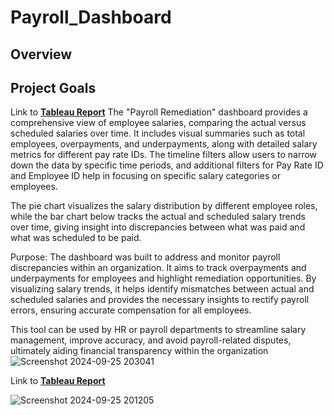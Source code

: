 # Payroll_Dashboard

## Overview

## Project Goals
Link to **[Tableau Report](https://public.tableau.com/app/profile/brian.ong1771/viz/PayrollRemediation/PAYROLLREMEDIATION?publish=yes)**
The "Payroll Remediation" dashboard provides a comprehensive view of employee salaries, comparing the actual versus scheduled salaries over time. It includes visual summaries such as total employees, overpayments, and underpayments, along with detailed salary metrics for different pay rate IDs. The timeline filters allow users to narrow down the data by specific time periods, and additional filters for Pay Rate ID and Employee ID help in focusing on specific salary categories or employees.

The pie chart visualizes the salary distribution by different employee roles, while the bar chart below tracks the actual and scheduled salary trends over time, giving insight into discrepancies between what was paid and what was scheduled to be paid.

Purpose: The dashboard was built to address and monitor payroll discrepancies within an organization. It aims to track overpayments and underpayments for employees and highlight remediation opportunities. By visualizing salary trends, it helps identify mismatches between actual and scheduled salaries and provides the necessary insights to rectify payroll errors, ensuring accurate compensation for all employees.

This tool can be used by HR or payroll departments to streamline salary management, improve accuracy, and avoid payroll-related disputes, ultimately aiding financial transparency within the organization
![Screenshot 2024-09-25 203041](https://github.com/user-attachments/assets/1490c9d8-9794-465c-adfc-f01c62b55d93)

Link to **[Tableau Report](https://public.tableau.com/app/profile/brian.ong1771/viz/EmpoyeeDashboard/EMPLOYEEDASHBOARD?publish=yes)**


![Screenshot 2024-09-25 201205](https://github.com/user-attachments/assets/8f852695-e079-412b-a11e-ddaff93c0151)

